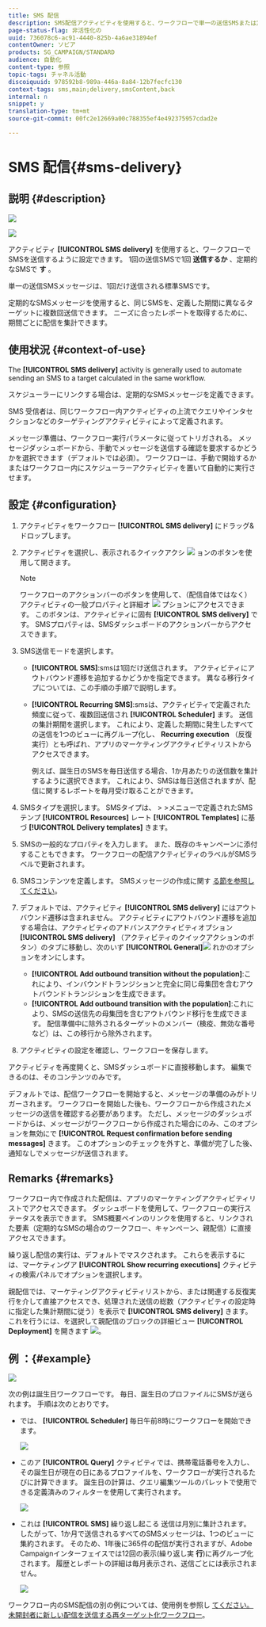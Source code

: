 ```yaml
---
title: SMS 配信
description: SMS配信アクティビティを使用すると、ワークフローで単一の送信SMSまたは定期的なSMSを送信するように設定できます。
page-status-flag: 非活性化の
uuid: 736078c6-ac91-4440-825b-4a6ae31894ef
contentOwner: ソビア
products: SG_CAMPAIGN/STANDARD
audience: 自動化
content-type: 参照
topic-tags: チャネル活動
discoiquuid: 978592b8-989a-446a-8a84-12b7fecfc130
context-tags: sms,main;delivery,smsContent,back
internal: n
snippet: y
translation-type: tm+mt
source-git-commit: 00fc2e12669a00c788355ef4e492375957cdad2e

---
```



# SMS 配信{#sms-delivery}

## 説明 {#description}

![](assets/sms.png)

![](assets/recurrentsms.png)

アクティビティ **[!UICONTROL SMS delivery]** を使用すると、ワークフローでSMSを送信するように設定できます。 1回の送信SMSで1回 **送信するか** 、定期的なSMSで **す** 。

単一の送信SMSメッセージは、1回だけ送信される標準SMSです。

定期的なSMSメッセージを使用すると、同じSMSを、定義した期間に異なるターゲットに複数回送信できます。 ニーズに合ったレポートを取得するために、期間ごとに配信を集計できます。

## 使用状況 {#context-of-use}

The **[!UICONTROL SMS delivery]** activity is generally used to automate sending an SMS to a target calculated in the same workflow.

スケジューラーにリンクする場合は、定期的なSMSメッセージを定義できます。

SMS 受信者は、同じワークフロー内アクティビティの上流でクエリやインタセクションなどのターゲティングアクティビティによって定義されます。

メッセージ準備は、ワークフロー実行パラメータに従ってトリガされる。 メッセージダッシュボードから、手動でメッセージを送信する確認を要求するかどうかを選択できます（デフォルトでは必須）。 ワークフローは、手動で開始するかまたはワークフロー内にスケジューラーアクティビティを置いて自動的に実行させます。

## 設定 {#configuration}

1. アクティビティをワークフロー **[!UICONTROL SMS delivery]** にドラッグ&amp;ドロップします。
1. アクティビティを選択し、表示されるクイックアクシ ![](assets/edit_darkgrey-24px.png) ョンのボタンを使用して開きます。

   >[!NOTE]
   >
   >ワークフローのアクションバーのボタンを使用して、（配信自体ではなく）アクティビティの一般プロパティと詳細オ ![](assets/dlv_activity_params-24px.png) プションにアクセスできます。 このボタンは、アクティビティに固有 **[!UICONTROL SMS delivery]** です。 SMSプロパティは、SMSダッシュボードのアクションバーからアクセスできます。

1. SMS送信モードを選択します。

   * **[!UICONTROL SMS]**:smsは1回だけ送信されます。 アクティビティにアウトバウンド遷移を追加するかどうかを指定できます。 異なる移行タイプについては、この手順の手順7で説明します。
   * **[!UICONTROL Recurring SMS]**:smsは、アクティビティで定義された頻度に従って、複数回送信され **[!UICONTROL Scheduler]** ます。 送信の集計期間を選択します。 これにより、定義した期間に発生したすべての送信を1つのビューに再グループ化し、 **Recurring execution** （反復実行）とも呼ばれ、アプリのマーケティングアクティビティリストからアクセスできます。

      例えば、誕生日のSMSを毎日送信する場合、1か月あたりの送信数を集計するように選択できます。 これにより、SMSは毎日送信されますが、配信に関するレポートを毎月受け取ることができます。

1. SMSタイプを選択します。 SMSタイプは、 &gt; &gt;メニューで定義されたSMSテンプ **[!UICONTROL Resources]** レート **[!UICONTROL Templates]** に基づ **[!UICONTROL Delivery templates]** きます。
1. SMSの一般的なプロパティを入力します。 また、既存のキャンペーンに添付することもできます。 ワークフローの配信アクティビティのラベルがSMSラベルで更新されます。
1. SMSコンテンツを定義します。 SMSメッセージの作成に関す [る節を参照してください](../../channels/using/creating-an-sms-message.md)。
1. デフォルトでは、アクティビティ **[!UICONTROL SMS delivery]** にはアウトバウンド遷移は含まれません。 アクティビティにアウトバウンド遷移を追加する場合は、アクティビティのアドバンスアクティビティオプション **[!UICONTROL SMS delivery]** （アクティビティのクイックアクションのボタン）のタブに移動し、次のいず **[!UICONTROL General]**![](assets/dlv_activity_params-24px.png) れかのオプションをオンにします。

   * **[!UICONTROL Add outbound transition without the population]**:これにより、インバウンドトランジションと完全に同じ母集団を含むアウトバウンドトランジションを生成できます。
   * **[!UICONTROL Add outbound transition with the population]**:これにより、SMSの送信先の母集団を含むアウトバウンド移行を生成できます。 配信準備中に除外されるターゲットのメンバー（検疫、無効な番号など）は、この移行から除外されます。

1. アクティビティの設定を確認し、ワークフローを保存します。

アクティビティを再度開くと、SMSダッシュボードに直接移動します。 編集できるのは、そのコンテンツのみです。

デフォルトでは、配信ワークフローを開始すると、メッセージの準備のみがトリガーされます。 ワークフローを開始した後も、ワークフローから作成されたメッセージの送信を確認する必要があります。 ただし、メッセージのダッシュボードからは、メッセージがワークフローから作成された場合にのみ、このオプションを無効にで **[!UICONTROL Request confirmation before sending messages]** きます。 このオプションのチェックを外すと、準備が完了した後、通知なしでメッセージが送信されます。

## Remarks {#remarks}

ワークフロー内で作成された配信は、アプリのマーケティングアクティビティリストでアクセスできます。 ダッシュボードを使用して、ワークフローの実行ステータスを表示できます。 SMS概要ペインのリンクを使用すると、リンクされた要素（定期的なSMSの場合のワークフロー、キャンペーン、親配信）に直接アクセスできます。

繰り返し配信の実行は、デフォルトでマスクされます。 これらを表示するには、マーケティングア **[!UICONTROL Show recurring executions]** クティビティの検索パネルでオプションを選択します。

親配信では、マーケティングアクティビティリストから、または関連する反復実行を介して直接アクセスでき、処理された送信の総数（アクティビティの設定時に指定した集計期間に従う）を表示で **[!UICONTROL SMS delivery]** きます。 これを行うには、を選択して親配信のブロックの詳細ビュー **[!UICONTROL Deployment]** を開きます ![](assets/wkf_dlv_detail_button.png)。

## 例 ：{#example}

![](assets/wkf_sms_example_1.png)

次の例は誕生日ワークフローです。 毎日、誕生日のプロファイルにSMSが送られます。 手順は次のとおりです。

* では、 **[!UICONTROL Scheduler]** 毎日午前8時にワークフローを開始できます。

   ![](assets/wkf_delivery_example_2.png)

* このア **[!UICONTROL Query]** クティビティでは、携帯電話番号を入力し、その誕生日が現在の日にあるプロファイルを、ワークフローが実行されるたびに計算できます。 誕生日の計算は、クエリ編集ツールのパレットで使用できる定義済みのフィルターを使用して実行されます。

   ![](assets/wkf_delivery_example_3.png)

* これは **[!UICONTROL SMS]** 繰り返し起こる 送信は月別に集計されます。 したがって、1か月で送信されるすべてのSMSメッセージは、1つのビューに集約されます。 そのため、1年後に365件の配信が実行されますが、Adobe Campaignインターフェイスでは12回の表示(繰り返し実 **行**)に再グループ化されます。 履歴とレポートの詳細は毎月表示され、送信ごとには表示されません。

   ![](assets/wkf_sms_example_4.png)

ワークフロー内のSMS配信の別の例については、使用例を参照し [てください。未開封者に新しい配信を送信する再ターゲット化ワークフロー](../../automating/using/workflow-cross-channel-retargeting.md)。
